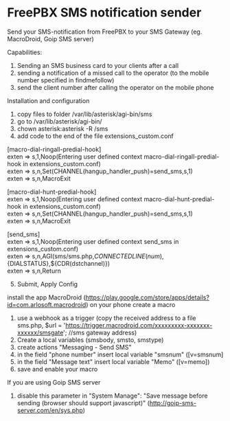 # FreePBX SMS notification sender
Send your SMS-notification from FreePBX to your SMS Gateway (eg. MacroDroid, Goip SMS server)

Capabilities:
1. Sending an SMS business card to your clients after a call
2. sending a notification of a missed call to the operator (to the mobile number specified in findmefollow)
3. send the client number after calling the operator on the mobile phone

Installation and configuration

1. copy files to folder /var/lib/asterisk/agi-bin/sms
2. go to /var/lib/asterisk/agi-bin/
3. chown asterisk:asterisk -R /sms
4. add code to the end of the file extensions_custom.conf 

[macro-dial-ringall-predial-hook]  
exten => s,1,Noop(Entering user defined context macro-dial-ringall-predial-hook in extensions_custom.conf)  
exten => s,n,Set(CHANNEL(hangup_handler_push)=send_sms,s,1)  
exten => s,n,MacroExit  

[macro-dial-hunt-predial-hook]  
exten => s,1,Noop(Entering user defined context macro-dial-hunt-predial-hook in extensions_custom.conf)  
exten => s,n,Set(CHANNEL(hangup_handler_push)=send_sms,s,1)  
exten => s,n,MacroExit  

[send_sms]  
exten => s,1,Noop(Entering user defined context send_sms in extensions_custom.conf)  
exten => s,n,AGI(sms/sms.php,${CONNECTEDLINE(num)},${DIALSTATUS},${CDR(dstchannel)})  
exten => s,n,Return  

5. Submit, Apply Config


install the app MacroDroid (https://play.google.com/store/apps/details?id=com.arlosoft.macrodroid) on your phone 
create a macro 

1. use a webhook as a trigger (copy the received address to a file sms.php, $url = 'https://trigger.macrodroid.com/xxxxxxxxx-xxxxxxx-xxxxxx/smsgate'; //sms gateway address)
2. Create a local variables (smsbody, smsto, smstype)
3. create actions "Messaging - Send SMS" 
4. in the field "phone number" insert local variable "smsnum" ([v=smsnum]
5. in the field "Message text" insert local variable "Memo" ([v=memo])
6. save and enable your macro


If you are using Goip SMS server
1. disable this parameter in "System Manage":  "Save message before sending (browser should support javascript)" (http://goip-sms-server.com/en/sys.php)
